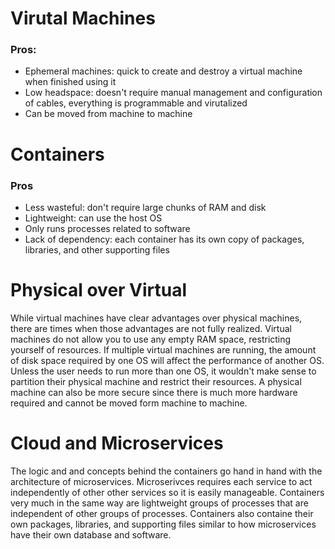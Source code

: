 # Virutal Machines

### Pros:
* Ephemeral machines: quick to create and destroy a virtual machine when finished using it
* Low headspace: doesn't require manual management and configuration of cables, everything is programmable and virutalized
* Can be moved from machine to machine

# Containers

### Pros
* Less wasteful: don't require large chunks of RAM and disk
* Lightweight: can use the host OS
* Only runs processes related to software
* Lack of dependency: each container has its own copy of packages, libraries, and other supporting files

# Physical over Virtual

While virtual machines have clear advantages over physical machines, there are times when those advantages are not fully realized. Virtual machines do not allow you to use any empty RAM space, restricting yourself of resources. If multiple virtual machines are running, the amount of disk space required by one OS will affect the performance of another OS. Unless the user needs to run more than one OS, it wouldn't make sense to partition their physical machine and restrict their resources. A physical machine can also be more secure since there is much more hardware required and cannot be moved form machine to machine.

# Cloud and Microservices

The logic and and concepts behind the containers go hand in hand with the architecture of microservices. Microserivces requires each service to act independently 
of other other services so it is easily manageable. Containers very much in the same way are lightweight groups of processes that are independent of other groups
of processes. Containers also containe their own packages, libraries, and supporting files similar to how microservices have their own database and software. 
